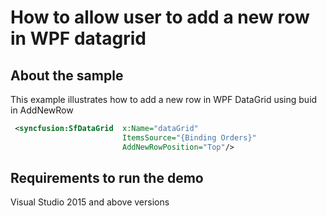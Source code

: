 # How to allow user to add a new row in WPF datagrid

## About the sample
This example illustrates how to add a new row in WPF DataGrid using buid in AddNewRow

```xml
 <syncfusion:SfDataGrid  x:Name="dataGrid" 
                         ItemsSource="{Binding Orders}" 
                         AddNewRowPosition="Top"/>
```
## Requirements to run the demo
Visual Studio 2015 and above versions
